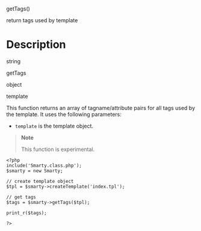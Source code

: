 getTags()

return tags used by template

Description
===========

string

getTags

object

template

This function returns an array of tagname/attribute pairs for all tags
used by the template. It uses the following parameters:

- `template` is the template object.

> **Note**
>
> This function is experimental.

    <?php
    include('Smarty.class.php');
    $smarty = new Smarty;

    // create template object
    $tpl = $smarty->createTemplate('index.tpl');

    // get tags
    $tags = $smarty->getTags($tpl);

    print_r($tags);

    ?>

        
